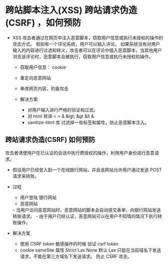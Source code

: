 # 跨站脚本注入(XSS) 跨站请求伪造(CSRF) ，如何预防

- XSS 
  攻击者通过在网页中注入恶意脚本，窃取用户信息或执行未授权的操作的攻击方式。
  <script>alert('XSS')</script>
  假如有一个评论系统，用户可以输入评论。 如果系统没有对用户输入的内容进行过滤和转义，攻击者可以在评论中插入恶意脚本，当其他用户浏览该评论时，恶意脚本会被执行，窃取用户信息或执行未授权的操作。
  - 窃取用户信息： cookie
  - 重定向恶意网站
  - 串改网页内容，钓鱼攻击

  - 解决方案
    - 对用户输入进行严格的验证和过滤。
    - 对 html 转译 < > & &lgt; &gt  &lt &amp;
    - sanitize-html 库 过滤掉一些标签和属性，防止恶意脚本注入。
  
## 跨站请求伪造(CSRF) 如何预防
  攻击者诱使用户在已认证的会话中执行费授权的操作，利用用户身份进行恶意请求。

  - 假设用户已经登入到一个在线银行网站，并且该网站允许用户通过发送 POST 请求来转账。

  - 过程
    - 用户登陆 银行网站
    - 恶意网站
    <form action="https://bank.com/transfer" method="POST" style="display:none;">
      <input type="hidden" name="amount" value="1000">
      <input type="hidden" name="to" value="attacker_account">
    </form>
    <script>
        document.forms[0].submit();
    </script>
    - 当用户访问恶意网站时，恶意网站的脚本会自动提交表单，向银行网站发送转账请求。
    - 由于用户已经认证，恶意网站可以在用户不知情的情况下执行转账操作。

  - 解决方案
    - 使用 CSRF token 敏感操作的时候 验证 csrf token
    - cookie  sameSite 属性 Strict  Lax  None 默认 Lax   只能在当前域名下发送请求，不能在第三方域名下发送请求。  防止 CSRF 攻击。